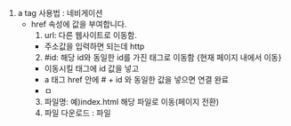 1. a tag 사용법 : 네비게이션
   - href 속성에 값을 부여합니다.
     1. url: 다른 웹사이트로 이동함.
     - 주소값을 입력하면 되는데 http
     2. #id: 해당 id와 동일한 id를 가진 태그로 이동함 {현재 페이지 내에서 이동}
     - 이동시킬 태그에 id 값을 넣고
     - a 태그 href 안에 # + id 와 동일한 값을 넣으면 연결 완료
     - ㅁ
     3. 파일명: 예)index.html 해당 파일로 이동(페이지 전환)
     4. 파일 다운로드 : 파일

